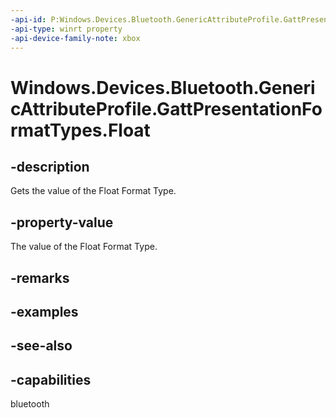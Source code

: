 ```yaml
---
-api-id: P:Windows.Devices.Bluetooth.GenericAttributeProfile.GattPresentationFormatTypes.Float
-api-type: winrt property
-api-device-family-note: xbox
---
```


<!-- Property syntax
public byte Float { get; }
-->

# Windows.Devices.Bluetooth.GenericAttributeProfile.GattPresentationFormatTypes.Float

## -description
Gets the value of the Float Format Type.

## -property-value
The value of the Float Format Type.

## -remarks

## -examples

## -see-also

## -capabilities
bluetooth
